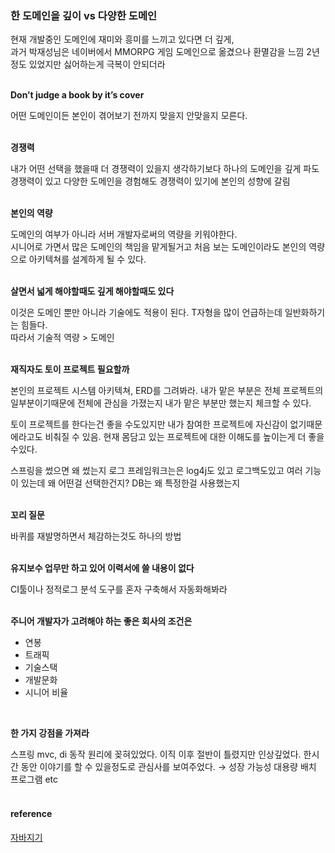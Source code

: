 ### 한 도메인을 깊이 vs 다양한 도메인

현재 개발중인 도메인에 재미와 흥미를 느끼고 있다면 더 깊게,   
과거 박재성님은 네이버에서 MMORPG 게임 도메인으로 옮겼으나 환멸감을 느낌 2년정도 있었지만 싫어하는게 극복이 안되더라   
<br>

**Don’t judge a book by it’s cover**

어떤 도메인이든 본인이 겪어보기 전까지 맞을지 안맞을지 모른다.  
<br>

**경쟁력**

내가 어떤 선택을 했을때 더 경쟁력이 있을지 생각하기보다 하나의 도메인을 깊게 파도 경쟁력이 있고 다양한 도메인을 경험해도 경쟁력이 있기에 본인의 성향에 갈림  
<br>

**본인의 역량**

도메인의 여부가 아니라 서버 개발자로써의 역량을 키워야한다.   
시니어로 가면서 많은 도메인의 책임을 맡게될거고 처음 보는 도메인이라도 본인의 역량으로 아키텍쳐를 설계하게 될 수 있다.    
<br>

**살면서 넓게 해야할때도 깊게 해야할때도 있다**

이것은 도메인 뿐만 아니라 기술에도 적용이 된다.  T자형을 많이 언급하는데 일반화하기는 힘들다.  
따라서 기술적 역량 > 도메인  
<br>

**재직자도 토이 프로젝트 필요할까**

본인의 프로젝트 시스템 아키텍쳐, ERD를 그려봐라. 내가 맡은 부분은 전체 프로젝트의 일부분이기때문에 전체에 관심을 가졌는지 내가 맡은 부분만 했는지 체크할 수 있다.

토이 프로젝트를 한다는건 좋을 수도있지만 내가 참여한 프로젝트에 자신감이 없기때문에라고도 비춰질 수 있음. 현재 몸담고 있는 프로젝트에 대한 이해도를 높이는게 더 좋을 수있다.

스프링을 썼으면 왜 썼는지 로그 프레임워크는은 log4j도 있고 로그백도있고 여러 기능이 있는데 왜 어떤걸 선택한건지? DB는 왜 특정한걸 사용했는지  
<br>

**꼬리 질문**

바퀴를 재발명하면서 체감하는것도 하나의 방법   
<br>

****유지보수 업무만 하고 있어 이력서에 쓸 내용이 없다****

CI툴이나 정적로그 분석 도구를 혼자 구축해서 자동화해봐라   
<br>

****주니어 개발자가 고려해야 하는 좋은 회사의 조건은****

- 연봉
- 트래픽
- 기술스택
- 개발문화
- 시니어 비율  
<br>

**한 가지 강점을 가져라** 

스프링 mvc, di 동작 원리에 꽂혀있었다. 이직 이후 절반이 틀렸지만 인상깊었다. 한시간 동안 이야기를 할 수 있을정도로 관심사를 보여주었다. → 성장 가능성 
대용량 배치 프로그램 etc  
<br>

#### reference
[자바지기](https://www.youtube.com/@javajigi)
